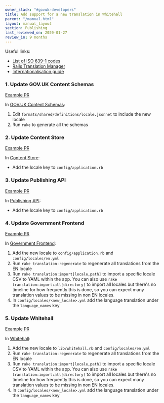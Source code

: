 ```yaml
---
owner_slack: "#govuk-developers"
title: Add support for a new translation in Whitehall
parent: "/manual.html"
layout: manual_layout
section: Publishing
last_reviewed_on: 2020-01-27
review_in: 9 months
---
```


Useful links:

- [List of ISO 639-1 codes](https://en.wikipedia.org/wiki/List_of_ISO_639-1_codes)
- [Rails Translation Manager](https://github.com/alphagov/rails_translation_manager)
- [Internationalisation guide](https://github.com/alphagov/whitehall/blob/master/docs/internationalisation_guide.md)

### 1. Update GOV.UK Content Schemas

[Example PR](https://github.com/alphagov/govuk-content-schemas/pull/906)

In [GOV.UK Content Schemas](https://github.com/alphagov/govuk-content-schemas):

1. Edit `formats/shared/definitions/locale.jsonnet` to include the new locale
2. Run `rake` to generate all the schemas

### 2. Update Content Store

[Example PR](https://github.com/alphagov/content-store/pull/580)

In [Content Store](https://github.com/alphagov/content-store):

* Add the locale key to `config/application.rb`

### 3. Update Publishing API

[Example PR](https://github.com/alphagov/publishing-api/pull/1524)

In [Publishing API](https://github.com/alphagov/publishing-api):

* Add the locale key to `config/application.rb`

### 4. Update Government Frontend

[Example PR](https://github.com/alphagov/government-frontend/pull/1382)

In [Government Frontend](https://github.com/alphagov/government-frontend):

1. Add the new locale to `config/application.rb` and `config/locales/en.yml`
2. Run `rake translation:regenerate` to regenerate all translations from the EN locale
3. Run `rake translation:import[locale,path]` to import a specific locale CSV to YAML within the app. You can also use `rake translation:import:all[directory]` to import all locales but there's no timeline for how frequently this is done, so you can expect many translation values to be missing in non EN locales.
4. In `config/locales/<new_locale>.yml` add the language translation under the `language_names` key

### 5. Update Whitehall

[Example PR](https://github.com/alphagov/whitehall/pull/4861)

In [Whitehall](https://github.com/alphagov/whitehall):

1. Add the new locale to `lib/whitehall.rb` and `config/locales/en.yml`
2. Run `rake translation:regenerate` to regenerate all translations from the EN locale
3. Run `rake translation:import[locale,path]` to import a specific locale CSV to YAML within the app. You can also use `rake translation:import:all[directory]` to import all locales but there's no timeline for how frequently this is done, so you can expect many translation values to be missing in non EN locales.
4. In `config/locales/<new_locale>.yml` add the language translation under the `language_names` key
